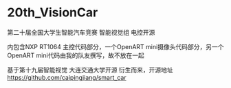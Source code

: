 # 20th_VisionCar

第二十届全国大学生智能汽车竞赛 智能视觉组 电控开源

内包含NXP RT1064 主控代码部分，一个OpenART mini摄像头代码部分，另一个OpenART mini代码由我的队友撰写，故不放在一起

基于第十九届智能视觉 大连交通大学开源 衍生而来，开源地址 https://github.com/caipingjiang/smart_car




